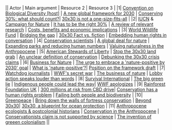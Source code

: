 || Actor | Main argument | Resource 2 |  Resource 3 |
|1| [Convention on Biological Diversity [host]](https://www.cbd.int/intro/) | [A new global framework for 2030](https://www.cbd.int/article/draft-1-global-biodiversity-framework) | [Conserving 30%: what should count?](https://naturebeyond2020.com/wp-content/uploads/2021/09/Conserving-at-least-30-of-the-planet-by-2030-What-should-count-2.pdf)| [30x30 is not a one-size-fits-all](https://www.oneearth.org/30-x-30-biodiversity-target/) |
|2| [IUCN](https://www.iucn.org/about-iucn) & [Campaign for Nature](https://www.campaignfornature.org/) | [It has to be the right 30%](https://www.iucn.org/crossroads-blog/202108/we-need-protect-and-conserve-30-planet-it-has-be-right-30) | [A review of relevant research](https://www.campaignfornature.org/sbstta-a-review-of-relevant-research) | [Costs, benefits and economic implications](https://static1.squarespace.com/static/5c77fa240b77bd5a7ff401e5/t/5f05c366f5edb16b875b3964/1594213260537/Waldron+Report-Highlights.pdf) |
|3| [World Wildlife Fund](https://wwf.panda.org/wwf_news/?329190/Forests-food-and-land-can-deliver-30-of-solutions-needed-to-tackle-climate-crisis-by-2030) | [Bridging the gap](https://f.hubspotusercontent20.net/hubfs/4783129/Bridging%20the%20Gap%20-%20WWF%20Report.pdf?__hstc=130722960.e23a0705b07263368ac4877c990a226e.1657119758595.1658762764127.1658824029410.6&__hssc=130722960.4.1658824029410&__hsfp=3603305457&hsCtaTracking=f0d48044-c11b-4ed2-9be9-65b0981f434e%7C92246b03-cd87-4aee-a07f-b27411ca9c95) | [30x30 Fact vs. fiction](https://medium.com/westwise/30x30-fact-vs-fiction-pulling-back-the-curtain-on-misinformation-d03e0a26676c) | [Embedding human rights in conversation](https://wwf.panda.org/wwf_news/wwf_independent_review_/) |
|4| [Conservation scientists](https://www.oneearth.org/contributor/eric-dinerstein/) | [A global deal for nature](https://www.science.org/doi/10.1126/sciadv.aaw2869) | [Expanding parks and reducing human numbers](https://www.jstor.org/stable/pdf/43598301.pdf?refreqid=excelsior%3A638a480868dc7e357a9013e860be102f&ab_segments=&origin=&acceptTC=1) | [Valuing naturalness in the Anthropocene](https://controverses.github.io/biodiversityispolitics/media/valuingnaturalnessintheanthropocene.pdf) |
|5| [American Stewards of Liberty](https://americanstewards.us/) | [Stop the 30x30 land grab](https://stop30x30.americanstewards.us/) | [An unclear definition of conservation](https://rollcall.com/2022/02/07/bidens-rebranded-conservation-plan-has-critics-on-all-sides/) | [Debunking the 30x30 crisis claims](https://americanstewards.us/new-report-debunks-30x30-biodiversity-crisis-claims/) |
|6| [Business for Nature](https://www.businessfornature.org/call-to-action) | [The urge to embrace a 'nature-positive by 2030' goal](https://www.businessfornature.org/news/nature-positive-by-2030-goal-oewg3) | [What is 'nature-positive'?](https://www.weforum.org/agenda/2021/06/what-is-nature-positive-and-why-is-it-the-key-to-our-future/)|  [Position on the framework draft](https://controverses.github.io/biodiversityispolitics/media/bfnposition.pdf) |
|7| [Watchdog journalists](https://redd-monitor.org/tag/conservation-watch/) | [WWF's secret war](https://www.buzzfeednews.com/article/tomwarren/wwf-world-wide-fund-nature-parks-torture-death) | [The business of nature](https://www.google.com/url?q=https://natureneedsmore.org/the-business-of-nature/&sa=D&source=editors&ust=1659017735142451&usg=AOvVaw2tVgoWHc-HuUvhPsD7ECcY) |  [Lobby action speaks louder than words](https://www.greenbiz.com/article/lobby-action-speaks-louder-words) |
|8| [Survival International](https://www.survivalinternational.org/conservation) | [The big green lie](https://www.survivalinternational.org/campaigns/biggreenlie) | [Indigenous people could lead the way](https://www.nytimes.com/2021/03/11/climate/nature-conservation-30-percent.html)|  [WWF apologizes](https://redd-monitor.org/2021/06/04/wwf-apologises-for-human-rights-abuse-allegations-and-commits-to-an-indigenous-led-approach-to-global-conservation/) |
|9| [Rainforest Foundation UK](https://www.rainforestfoundationuk.org/about-us) | [300 millions at risk from CBD drive](https://www.mappingforrights.org/MFR-resources/mapstory/cbddrive/300_million_at_risk_from_cbd_drive)| [Conservation has a human rights problem](https://insideclimatenews.org/news/14022022/conservation-has-a-human-rights-problem-can-the-new-un-biodiversity-plan-solve-it/) | [Failing both people and biodiversity](https://controverses.github.io/biodiversityispolitics/media/pacongo.pdf) |
|10| [Greenpeace](https://www.greenpeace.org/international/story/53918/10-facts-biodiversity-nature-protection-indigenous-peoples-rights/) | [Bring down the walls of fortress conservation](https://www.greenpeace.org/international/story/45497/indigenous-people-biodiversity-fortress-conservation-power-shift/) | [Beyond 30x30](https://www.greenpeace.org/static/planet4-international-stateless/2022/06/41ec3f56-greenpeace-cbd-cop15-policy-brief.pdf)| [30x30, a blueprint for ocean protection](https://www.greenpeaceoceanblueprint.org/) |
|11| [Anthropocene ecologists & postcolonial historians](https://phalliance.medium.com/fortress-conservation-the-green-colonialism-that-must-end-to-achieve-ecological-harmony-in-a-41010b631c6f) | [Conservation in the Anthropocene](https://thebreakthrough.org/journal/issue-2/conservation-in-the-anthropocene) | [Conservationists claim is not supported by science](https://redd-monitor.org/2022/03/07/conservationists-claim-that-their-aim-to-place-thirty-per-cent-of-the-planet-in-protected-areas-by-2030-is-supported-by-science-it-isnt-what-the-science-does-and-doesnt-say-about-3/) | [The invention of greeen colonialism](https://www.dailymaverick.co.za/article/2022-06-14-the-invention-of-green-colonialism-the-roots-of-africas-wildlife-ngos-come-under-withering-scrutiny/) ||

